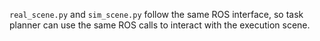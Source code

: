```real_scene.py``` and ```sim_scene.py``` follow the same ROS interface, so task planner can use the same ROS calls to interact with the execution scene.
